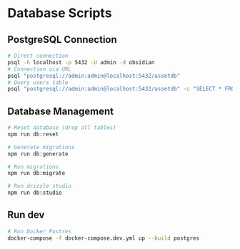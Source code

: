 
# Database Scripts

## PostgreSQL Connection
```bash
# Direct connection
psql -h localhost -p 5432 -U admin -d obsidian
# Connection via URL
psql "postgresql://admin:admin@localhost:5432/assetdb"
# Query users table
psql "postgresql://admin:admin@localhost:5432/assetdb" -c "SELECT * FROM authorization_codes;"
```


## Database Management
```bash
# Reset database (drop all tables)
npm run db:reset

# Generate migrations
npm run db:generate

# Run migrations
npm run db:migrate

# Run drizzle studio
npm run db:studio
```

## Run dev
```bash
# Run Docker Postres
docker-compose -f docker-compose.dev.yml up --build postgres
```